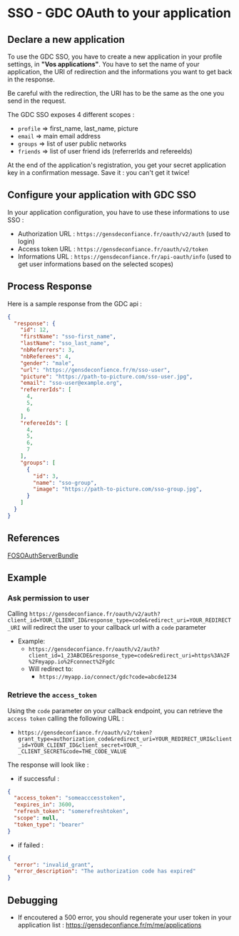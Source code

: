 # SSO - GDC OAuth to your application

## Declare a new application

To use the GDC SSO, you have to create a new application in your profile settings, in **"Vos applications"**.
You have to set the name of your application, the URI of redirection and the informations you want to get back in the response.

Be careful with the redirection, the URI has to be the same as the one you send in the request.

The GDC SSO exposes 4 different scopes :
- `profile` => first_name, last_name, picture
- `email` => main email address
- `groups` => list of user public networks
- `friends` => list of user friend ids (referrerIds and refereeIds)

At the end of the application's registration, you get your secret application key in a confirmation message. Save it : you can't get it twice!

## Configure your application with GDC SSO

In your application configuration, you have to use these informations to use SSO :

- Authorization URL : `https://gensdeconfiance.fr/oauth/v2/auth` (used to login)
- Access token URL : `https://gensdeconfiance.fr/oauth/v2/token`
- Informations URL : `https://gensdeconfiance.fr/api-oauth/info` (used to get user informations based on the selected scopes)

## Process Response

Here is a sample response from the GDC api :

```json
{
  "response": {
    "id": 12,
    "firstName": "sso-first_name",
    "lastName": "sso_last_name",
    "nbReferrers": 3,
    "nbReferees": 4,
    "gender": "male",
    "url": "https://gensdeconfience.fr/m/sso-user",
    "picture": "https://path-to-picture.com/sso-user.jpg",
    "email": "sso-user@example.org",
    "referrerIds": [
      4,
      5,
      6
    ],
    "refereeIds": [
      4,
      5,
      6,
      7
    ],
    "groups": [
      {
        "id": 3,
        "name": "sso-group",
        "image": "https://path-to-picture.com/sso-group.jpg",
      }
    ]
  }
}
```

## References

[FOSOAuthServerBundle](https://github.com/FriendsOfSymfony/FOSOAuthServerBundle/blob/master/Resources/doc/index.md)

## Example

### Ask permission to user

Calling `https://gensdeconfiance.fr/oauth/v2/auth?client_id=YOUR_CLIENT_ID&response_type=code&redirect_uri=YOUR_REDIRECT_URI` will redirect the user to your callback url with a `code` parameter

* Example:
  * `https://gensdeconfiance.fr/oauth/v2/auth?client_id=1_23ABCDE&response_type=code&redirect_uri=https%3A%2F%2Fmyapp.io%2Fconnect%2Fgdc`
  * Will redirect to:
    * `https://myapp.io/connect/gdc?code=abcde1234`

### Retrieve the `access_token`

Using the `code` parameter on your callback endpoint, you can retrieve the `access token` calling the following URL :
* `https://gensdeconfiance.fr/oauth/v2/token?grant_type=authorization_code&redirect_uri=YOUR_REDIRECT_URI&client_id=YOUR_CLIENT_ID&client_secret=YOUR_-_CLIENT_SECRET&code=THE_CODE_VALUE`

The response will look like :
* if successful :
```json
{
  "access_token": "someacccesstoken",
  "expires_in": 3600,
  "refresh_token": "somerefreshtoken",
  "scope": null,
  "token_type": "bearer"
}
```
* if failed :
```json
{
  "error": "invalid_grant",
  "error_description": "The authorization code has expired"
}
```

## Debugging

* If encoutered a 500 error, you should regenerate your user token in your application list : https://gensdeconfiance.fr/m/me/applications
